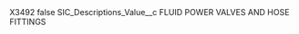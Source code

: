 <?xml version="1.0" encoding="UTF-8"?>
<CustomMetadata xmlns="http://soap.sforce.com/2006/04/metadata" xmlns:xsi="http://www.w3.org/2001/XMLSchema-instance" xmlns:xsd="http://www.w3.org/2001/XMLSchema">
    <label>X3492</label>
    <protected>false</protected>
    <values>
        <field>SIC_Descriptions_Value__c</field>
        <value xsi:type="xsd:string">FLUID POWER VALVES AND HOSE FITTINGS</value>
    </values>
</CustomMetadata>
